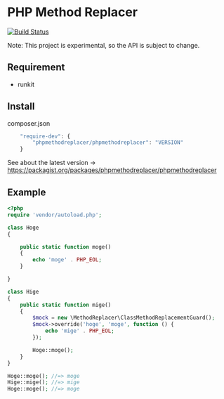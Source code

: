 # PHP Method Replacer
[![Build Status](https://travis-ci.org/tototoshi/phpmethodhelper.png)](https://travis-ci.org/tototoshi/phpmethodhelper)

Note: This project is experimental, so the API is subject to change.


## Requirement
 - runkit

## Install

composer.json
```js
    "require-dev": {
        "phpmethodreplacer/phpmethodreplacer": "VERSION"
    }
```

See about the latest version -> https://packagist.org/packages/phpmethodreplacer/phpmethodreplacer

## Example

```php
<?php
require 'vendor/autoload.php';

class Hoge
{

    public static function moge()
    {
        echo 'moge' . PHP_EOL;
    }

}

class Hige
{
    public static function mige()
    {
        $mock = new \MethodReplacer\ClassMethodReplacementGuard();
        $mock->override('hoge', 'moge', function () {
            echo 'mige' . PHP_EOL;
        });

        Hoge::moge();
    }
}

Hoge::moge(); //=> moge
Hige::mige(); //=> mige
Hoge::moge(); //=> moge

```
